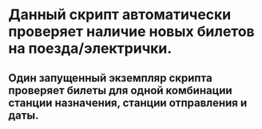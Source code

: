# Данный скрипт автоматически проверяет наличие новых билетов на поезда/электрички.

## Один запущенный экземпляр скрипта проверяет билеты для одной комбинации станции назначения, станции отправления и даты.